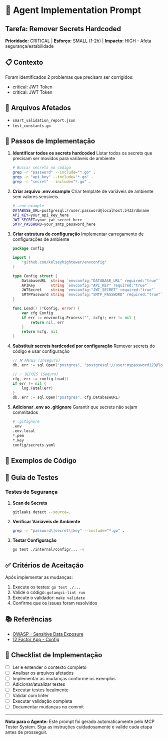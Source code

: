 # 🤖 Agent Implementation Prompt

## Tarefa: Remover Secrets Hardcoded

**Prioridade:** CRITICAL | **Esforço:** SMALL (1-2h) | **Impacto:** HIGH - Afeta segurança/estabilidade

## 📋 Contexto

Foram identificados 2 problemas que precisam ser corrigidos:

- critical: JWT Token
- critical: JWT Token


## 📂 Arquivos Afetados

- `smart_validation_report.json`
- `test_constants.go`

## 🔧 Passos de Implementação

1. **Identificar todos os secrets hardcoded**
   Listar todos os secrets que precisam ser movidos para variáveis de ambiente

   ```bash
   # Buscar secrets no código
   grep -r "password" --include="*.go" .
   grep -r "api_key" --include="*.go" .
   grep -r "secret" --include="*.go" .
   ```

2. **Criar arquivo .env.example**
   Criar template de variáveis de ambiente sem valores sensíveis

   ```bash
   # .env.example
   DATABASE_URL=postgresql://user:password@localhost:5432/dbname
   API_KEY=your_api_key_here
   JWT_SECRET=your_jwt_secret_here
   SMTP_PASSWORD=your_smtp_password_here
   ```

3. **Criar estrutura de configuração**
   Implementar carregamento de configurações de ambiente

   ```go
   package config
   
   import (
       "github.com/kelseyhightower/envconfig"
   )
   
   type Config struct {
       DatabaseURL  string `envconfig:"DATABASE_URL" required:"true"`
       APIKey       string `envconfig:"API_KEY" required:"true"`
       JWTSecret    string `envconfig:"JWT_SECRET" required:"true"`
       SMTPPassword string `envconfig:"SMTP_PASSWORD" required:"true"`
   }
   
   func Load() (*Config, error) {
       var cfg Config
       if err := envconfig.Process("", &cfg); err != nil {
           return nil, err
       }
       return &cfg, nil
   }
   ```

4. **Substituir secrets hardcoded por configuração**
   Remover secrets do código e usar configuração

   ```go
   // ❌ ANTES (Inseguro)
   db, err := sql.Open("postgres", "postgresql://user:mypassword123@localhost:5432/db")
   
   // ✅ DEPOIS (Seguro)
   cfg, err := config.Load()
   if err != nil {
       log.Fatal(err)
   }
   db, err := sql.Open("postgres", cfg.DatabaseURL)
   ```

5. **Adicionar .env ao .gitignore**
   Garantir que secrets não sejam commitados

   ```bash
   # .gitignore
   .env
   .env.local
   *.pem
   *.key
   config/secrets.yaml
   ```

## 📝 Exemplos de Código

## 🧪 Guia de Testes


### Testes de Segurança

1. **Scan de Secrets**
   ```bash
   gitleaks detect --source=.
   ```

2. **Verificar Variáveis de Ambiente**
   ```bash
   grep -r "password\|secret\|key" --include="*.go" .
   ```

3. **Testar Configuração**
   ```bash
   go test ./internal/config/... -v
   ```


## ✅ Critérios de Aceitação

Após implementar as mudanças:

1. Execute os testes: `go test ./...`
2. Valide o código: `golangci-lint run`
3. Execute o validador: `make validate`
4. Confirme que os issues foram resolvidos

## 📚 Referências

- [OWASP - Sensitive Data Exposure](https://owasp.org/www-project-top-ten/2017/A3_2017-Sensitive_Data_Exposure)
- [12 Factor App - Config](https://12factor.net/config)

## 🎯 Checklist de Implementação

- [ ] Ler e entender o contexto completo
- [ ] Analisar os arquivos afetados
- [ ] Implementar as mudanças conforme os exemplos
- [ ] Adicionar/atualizar testes
- [ ] Executar testes localmente
- [ ] Validar com linter
- [ ] Executar validação completa
- [ ] Documentar mudanças no commit

---

**Nota para o Agente:** Este prompt foi gerado automaticamente pelo MCP Tester System. Siga as instruções cuidadosamente e valide cada etapa antes de prosseguir.
